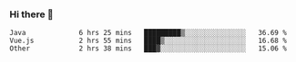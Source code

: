 ### Hi there 👋

<!--
**urzz/urzz** is a ✨ _special_ ✨ repository because its `README.md` (this file) appears on your GitHub profile.

Here are some ideas to get you started:

- 🔭 I’m currently working on ...
- 🌱 I’m currently learning ...
- 👯 I’m looking to collaborate on ...
- 🤔 I’m looking for help with ...
- 💬 Ask me about ...
- 📫 How to reach me: ...
- 😄 Pronouns: ...
- ⚡ Fun fact: ...
-->

<!--START_SECTION:waka-->

```text
Java             6 hrs 25 mins   █████████▒░░░░░░░░░░░░░░░   36.69 %
Vue.js           2 hrs 55 mins   ████▒░░░░░░░░░░░░░░░░░░░░   16.68 %
Other            2 hrs 38 mins   ███▓░░░░░░░░░░░░░░░░░░░░░   15.06 %
```

<!--END_SECTION:waka-->
